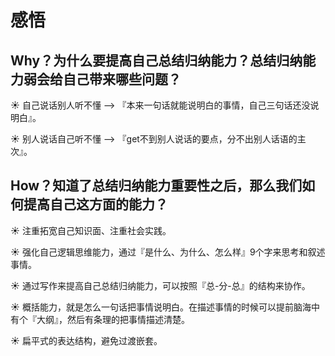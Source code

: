 # 感悟

## Why？为什么要提高自己总结归纳能力？总结归纳能力弱会给自己带来哪些问题？

☀️ 自己说话别人听不懂 --> 『本来一句话就能说明白的事情，自己三句话还没说明白』。

☀️ 别人说话自己听不懂 --> 『get不到别人说话的要点，分不出别人话语的主次』。

## How？知道了总结归纳能力重要性之后，那么我们如何提高自己这方面的能力？

☀️ 注重拓宽自己知识面、注重社会实践。

☀️ 强化自己逻辑思维能力，通过『是什么、为什么、怎么样』9个字来思考和叙述事情。

☀️ 通过写作来提高自己总结归纳能力，可以按照『总-分-总』的结构来协作。

☀️ 概括能力，就是怎么一句话把事情说明白。在描述事情的时候可以提前脑海中有个『大纲』，然后有条理的把事情描述清楚。

☀️ 扁平式的表达结构，避免过渡嵌套。

